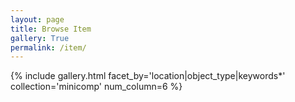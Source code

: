 ```yaml
---
layout: page
title: Browse Item
gallery: True
permalink: /item/
---
```



{% include gallery.html facet_by='location|object_type|keywords*' collection='minicomp' num_column=6 %}


